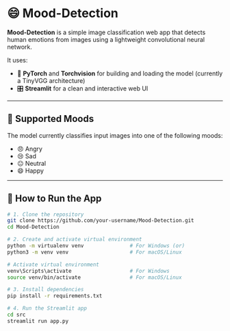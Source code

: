 # 😄 Mood-Detection

**Mood-Detection** is a simple image classification web app that detects human emotions from images using a lightweight convolutional neural network.

It uses:
- 🧠 **PyTorch** and **Torchvision** for building and loading the model (currently a TinyVGG architecture)
- 🎛️ **Streamlit** for a clean and interactive web UI

---

## 🧠 Supported Moods

The model currently classifies input images into one of the following moods:
- 😠 Angry  
- 😢 Sad  
- 😐 Neutral  
- 😄 Happy  

---

## 🚀 How to Run the App

```bash
# 1. Clone the repository
git clone https://github.com/your-username/Mood-Detection.git
cd Mood-Detection
```

```bash
# 2. Create and activate virtual environment
python -m virtualenv venv               # For Windows (or)
python3 -m venv venv                    # For macOS/Linux
```

```bash
# Activate virtual environment
venv\Scripts\activate                   # For Windows
source venv/bin/activate                # For macOS/Linux
```

```bash
# 3. Install dependencies
pip install -r requirements.txt
```

```bash
# 4. Run the Streamlit app
cd src
streamlit run app.py
```
